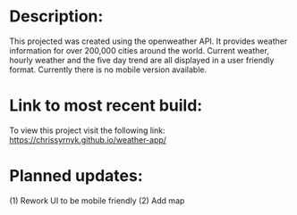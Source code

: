 # Description:

This projected was created using the openweather API. It provides weather information for over 200,000 cities around the world. Current weather, hourly weather and the five day trend are all displayed in a user friendly format. Currently there is no mobile version available. 

# Link to most recent build:
To view this project visit the following link: https://chrissyrnyk.github.io/weather-app/

# Planned updates:
(1) Rework UI to be mobile friendly
(2) Add map


